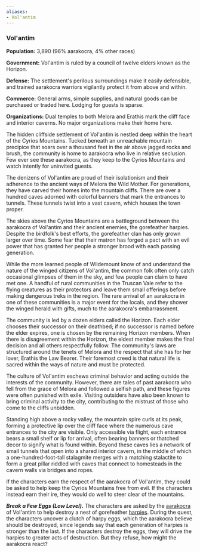 ```yaml
---
aliases: 
- Vol'antim
---
```

### Vol'antim

**Population:** 3,890 (96% aarakocra, 4% other races)

**Government:** Vol'antim is ruled by a council of twelve elders known as the Horizon.

**Defense:** The settlement's perilous surroundings make it easily defensible, and trained aarakocra warriors vigilantly protect it from above and within.

**Commerce:** General arms, simple supplies, and natural goods can be purchased or traded here. Lodging for guests is sparse.

**Organizations:** Dual temples to both Melora and Erathis mark the cliff face and interior caverns. No major organizations make their home here.

The hidden cliffside settlement of Vol'antim is nestled deep within the heart of the Cyrios Mountains. Tucked beneath an unreachable mountain precipice that soars over a thousand feet in the air above jagged rocks and brush, the community is home to aarakocra who live in relative seclusion. Few ever see these aarakocra, as they keep to the Cyrios Mountains and watch intently for uninvited guests.

The denizens of Vol'antim are proud of their isolationism and their adherence to the ancient ways of Melora the Wild Mother. For generations, they have carved their homes into the mountain cliffs. There are over a hundred caves adorned with colorful banners that mark the entrances to tunnels. These tunnels twist into a vast cavern, which houses the town proper.

The skies above the Cyrios Mountains are a battleground between the aarakocra of Vol'antim and their ancient enemies, the gorefeather harpies. Despite the birdfolk's best efforts, the gorefeather clan has only grown larger over time. Some fear that their matron has forged a pact with an evil power that has granted her people a stronger brood with each passing generation.

While the more learned people of Wildemount know of and understand the nature of the winged citizens of Vol'antim, the common folk often only catch occasional glimpses of them in the sky, and few people can claim to have met one. A handful of rural communities in the Truscan Vale refer to the flying creatures as their protectors and leave them small offerings before making dangerous treks in the region. The rare arrival of an aarakocra in one of these communities is a major event for the locals, and they shower the winged herald with gifts, much to the aarakocra's embarrassment.

The community is led by a dozen elders called the Horizon. Each elder chooses their successor on their deathbed; if no successor is named before the elder expires, one is chosen by the remaining Horizon members. When there is disagreement within the Horizon, the eldest member makes the final decision and all others respectfully follow. The community's laws are structured around the tenets of Melora and the respect that she has for her lover, Erathis the Law Bearer. Their foremost creed is that natural life is sacred within the ways of nature and must be protected.

The culture of Vol'antim eschews criminal behavior and acting outside the interests of the community. However, there are tales of past aarakocra who fell from the grace of Melora and followed a selfish path, and these figures were often punished with exile. Visiting outsiders have also been known to bring criminal activity to the city, contributing to the mistrust of those who come to the cliffs unbidden.

Standing high above a rocky valley, the mountain spire curls at its peak, forming a protective lip over the cliff face where the numerous cave entrances to the city are visible. Only accessible via flight, each entrance bears a small shelf or lip for arrival, often bearing banners or thatched decor to signify what is found within. Beyond these caves lies a network of small tunnels that open into a shared interior cavern, in the middle of which a one-hundred-foot-tall stalagmite merges with a matching stalactite to form a great pillar riddled with caves that connect to homesteads in the cavern walls via bridges and ropes.

If the characters earn the respect of the aarakocra of Vol'antim, they could be asked to help keep the Cyrios Mountains free from evil. If the characters instead earn their ire, they would do well to steer clear of the mountains.

_**Break a Few Eggs (Low Level).**_ The characters are asked by the [aarakocra](https://www.dndbeyond.com/monsters/aarakocra) of Vol'antim to help destroy a nest of gorefeather [harpies](https://www.dndbeyond.com/monsters/harpy). During the quest, the characters uncover a clutch of harpy eggs, which the aarakocra believe should be destroyed, since legends say that each generation of harpies is stronger than the last. If the characters destroy the eggs, they will drive the harpies to greater acts of destruction. But they refuse, how might the aarakocra react?